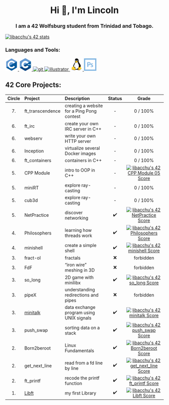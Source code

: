 <h1 align="center">Hi 👋, I'm Lincoln</h1>
<h3 align="center">I am a 42 Wolfsburg student from Trinidad and Tobago.</h3>

[![libacchu's 42 stats](https://badge42.vercel.app/api/v2/clbz2enp500160fkz8jha4orj/stats?cursusId=21&coalitionId=149)](https://github.com/JaeSeoKim/badge42)

<p align="left">
</p>

<h3 align="left">Languages and Tools:</h3>
<p align="left"> <a href="https://www.cprogramming.com/" target="_blank" rel="noreferrer"> <img src="https://raw.githubusercontent.com/devicons/devicon/master/icons/c/c-original.svg" alt="c" width="40" height="40"/> </a> <a href="https://www.w3schools.com/cpp/" target="_blank" rel="noreferrer"> <img src="https://raw.githubusercontent.com/devicons/devicon/master/icons/cplusplus/cplusplus-original.svg" alt="cplusplus" width="40" height="40"/> </a> <a href="https://git-scm.com/" target="_blank" rel="noreferrer"> <img src="https://www.vectorlogo.zone/logos/git-scm/git-scm-icon.svg" alt="git" width="40" height="40"/> </a> <a href="https://www.adobe.com/in/products/illustrator.html" target="_blank" rel="noreferrer"> <img src="https://www.vectorlogo.zone/logos/adobe_illustrator/adobe_illustrator-icon.svg" alt="illustrator" width="40" height="40"/> </a> <a href="https://www.linux.org/" target="_blank" rel="noreferrer"> <img src="https://raw.githubusercontent.com/devicons/devicon/master/icons/linux/linux-original.svg" alt="linux" width="40" height="40"/> </a> <a href="https://www.photoshop.com/en" target="_blank" rel="noreferrer"> <img src="https://raw.githubusercontent.com/devicons/devicon/master/icons/photoshop/photoshop-line.svg" alt="photoshop" width="40" height="40"/> </a> </p>

<h2 align="left">42 Core Projects:</h2>
  
|Circle | Project | Description | Status | Grade |
| :-: | :- | :- | :-: | :-: |
| 7. | ft_transcendence | creating a website for a Ping Pong contest | - | 0 / 100% |
| 6. | ft_irc | create your own IRC server in C++ | - | 0 / 100% |
| 6. | webserv | write your own HTTP server | - | 0 / 100% |
| 6. | Inception | virtualize several Docker images | - | 0 / 100% |
| 6. | ft_containers | containers in C++ | - | 0 / 100% |
| 5. | CPP Module | intro to OOP in C++ | - | [![libacchu's 42 CPP Module 05 Score](https://badge42.vercel.app/api/v2/clbz2enp500160fkz8jha4orj/project/2914569)](https://github.com/JaeSeoKim/badge42) |
| 5. | miniRT | explore ray-casting | - | 0 / 100% |
| 5. | cub3d | explore ray-casting| - | 0 / 100% |
| 5. | NetPractice | discover networking | ✔️ | [![libacchu's 42 NetPractice Score](https://badge42.vercel.app/api/v2/clbz2enp500160fkz8jha4orj/project/2846383)](https://github.com/JaeSeoKim/badge42) |
| 4. | Philosophers | learning how threads work | ✔️ | [![libacchu's 42 Philosophers Score](https://badge42.vercel.app/api/v2/clbz2enp500160fkz8jha4orj/project/2802172)](https://github.com/JaeSeoKim/badge42) |
| 4. | minishell | create a simple shell | ✔️ | [![libacchu's 42 minishell Score](https://badge42.vercel.app/api/v2/clbz2enp500160fkz8jha4orj/project/2687183)](https://github.com/JaeSeoKim/badge42) |
| 3. | fract-ol | fractals | ❌ | forbidden |
| 3. | FdF | “iron wire” meshing in 3D | ❌ | forbidden |
| 3. | so_long | 2D game with minilibx | ✔️ | [![libacchu's 42 so_long Score](https://badge42.vercel.app/api/v2/clbz2enp500160fkz8jha4orj/project/2574690)](https://github.com/JaeSeoKim/badge42) |
| 3. | pipeX | understanding redirections and pipes | ❌ | forbidden |
| 3. | [minitalk](https://github.com/libacchu/minitalk) | data exchange program using UNIX signals | ✔️ | [![libacchu's 42 minitalk Score](https://badge42.vercel.app/api/v2/clbz2enp500160fkz8jha4orj/project/2538799)](https://github.com/JaeSeoKim/badge42) |
| 3. | push_swap | sorting data on a stack | ✔️ | [![libacchu's 42 push_swap Score](https://badge42.vercel.app/api/v2/clbz2enp500160fkz8jha4orj/project/2581591)](https://github.com/JaeSeoKim/badge42) |
| 2. | Born2beroot | Linux Fundamentals | ✔️ | [![libacchu's 42 Born2beroot Score](https://badge42.vercel.app/api/v2/clbz2enp500160fkz8jha4orj/project/2470185)](https://github.com/JaeSeoKim/badge42) |
| 2. | get_next_line | read from a fd line by line | ✔️ | [![libacchu's 42 get_next_line Score](https://badge42.vercel.app/api/v2/clbz2enp500160fkz8jha4orj/project/2514344)](https://github.com/JaeSeoKim/badge42) |
| 2. | ft_printf | recode the printf function | ✔️ | [![libacchu's 42 ft_printf Score](https://badge42.vercel.app/api/v2/clbz2enp500160fkz8jha4orj/project/2478534)](https://github.com/JaeSeoKim/badge42) |
| 1. | [Libft](https://github.com/libacchu/libft-42) | my first Library | ✔️ | [![libacchu's 42 Libft Score](https://badge42.vercel.app/api/v2/clbz2enp500160fkz8jha4orj/project/2414987)](https://github.com/JaeSeoKim/badge42) |
 

